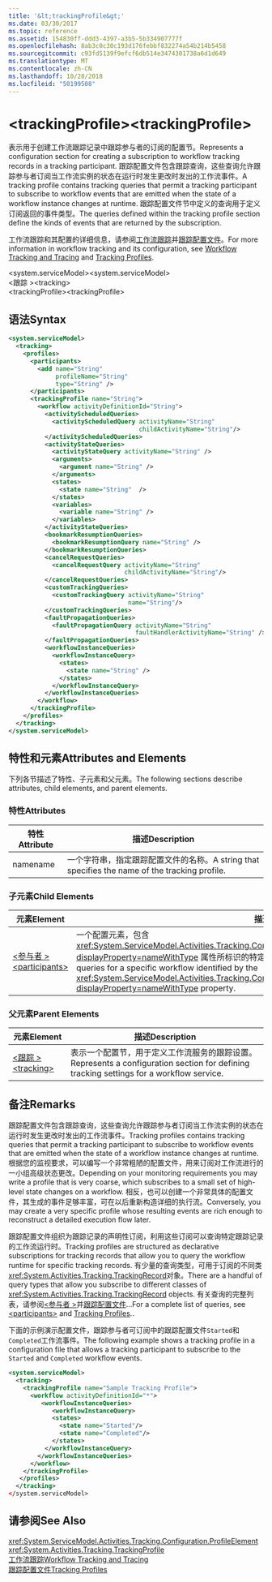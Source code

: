 ```yaml
---
title: '&lt;trackingProfile&gt;'
ms.date: 03/30/2017
ms.topic: reference
ms.assetid: 154830ff-ddd3-4397-a3b5-5b334907777f
ms.openlocfilehash: 8ab3c0c30c193d176febbf832274a54b214b5458
ms.sourcegitcommit: c93fd5139f9efcf6db514e3474301738a6d1d649
ms.translationtype: MT
ms.contentlocale: zh-CN
ms.lasthandoff: 10/28/2018
ms.locfileid: "50199508"
---
```

# <a name="lttrackingprofilegt"></a><span data-ttu-id="3be23-102">&lt;trackingProfile&gt;</span><span class="sxs-lookup"><span data-stu-id="3be23-102">&lt;trackingProfile&gt;</span></span>
<span data-ttu-id="3be23-103">表示用于创建工作流跟踪记录中跟踪参与者的订阅的配置节。</span><span class="sxs-lookup"><span data-stu-id="3be23-103">Represents a configuration section for creating a subscription to workflow tracking records in a tracking participant.</span></span> <span data-ttu-id="3be23-104">跟踪配置文件包含跟踪查询，这些查询允许跟踪参与者订阅当工作流实例的状态在运行时发生更改时发出的工作流事件。</span><span class="sxs-lookup"><span data-stu-id="3be23-104">A tracking profile contains tracking queries that permit a tracking participant to subscribe to workflow events that are emitted when the state of a workflow instance changes at runtime.</span></span> <span data-ttu-id="3be23-105">跟踪配置文件节中定义的查询用于定义订阅返回的事件类型。</span><span class="sxs-lookup"><span data-stu-id="3be23-105">The queries defined within the tracking profile section define the kinds of events that are returned by the subscription.</span></span>  
  
 <span data-ttu-id="3be23-106">工作流跟踪和其配置的详细信息，请参阅[工作流跟踪](../../../../../docs/framework/windows-workflow-foundation/workflow-tracking-and-tracing.md)并[跟踪配置文件](../../../../../docs/framework/windows-workflow-foundation/tracking-profiles.md)。</span><span class="sxs-lookup"><span data-stu-id="3be23-106">For more information in workflow tracking and its configuration, see [Workflow Tracking and Tracing](../../../../../docs/framework/windows-workflow-foundation/workflow-tracking-and-tracing.md) and [Tracking Profiles](../../../../../docs/framework/windows-workflow-foundation/tracking-profiles.md).</span></span>  
  
<span data-ttu-id="3be23-107">\<system.serviceModel></span><span class="sxs-lookup"><span data-stu-id="3be23-107">\<system.serviceModel></span></span>  
<span data-ttu-id="3be23-108">\<跟踪 ></span><span class="sxs-lookup"><span data-stu-id="3be23-108">\<tracking></span></span>  
<span data-ttu-id="3be23-109">\<trackingProfile></span><span class="sxs-lookup"><span data-stu-id="3be23-109">\<trackingProfile></span></span>  
  
## <a name="syntax"></a><span data-ttu-id="3be23-110">语法</span><span class="sxs-lookup"><span data-stu-id="3be23-110">Syntax</span></span>  
  
```xml  
<system.serviceModel>
  <tracking>
    <profiles>
      <participants>
        <add name="String" 
             profileName="String" 
             type="String" />
      </participants>
      <trackingProfile name="String">
        <workflow activityDefinitionId="String">
          <activityScheduledQueries>
            <activityScheduledQuery activityName="String" 
                                    childActivityName="String"/>
          </activityScheduledQueries>
          <activityStateQueries>
            <activityStateQuery activityName="String" />
            <arguments>
              <argument name="String" />
            </arguments>
            <states>
              <state name="String"  />
            </states>
            <variables>
              <variable name="String" />
            </variables>
          </activityStateQueries>
          <bookmarkResumptionQueries>
            <bookmarkResumptionQuery name="String" />
          </bookmarkResumptionQueries>
          <cancelRequestQueries>
            <cancelRequestQuery activityName="String" 
                                childActivityName="String"/>
          </cancelRequestQueries>
          <customTrackingQueries>
            <customTrackingQuery activityName="String" 
                                 name="String"/>
          </customTrackingQueries>
          <faultPropagationQueries>
            <faultPropagationQuery activityName="String" 
                                   faultHandlerActivityName="String" />
          </faultPropagationQueries>
          <workflowInstanceQueries>
            <workflowInstanceQuery>
              <states>
                <state name="String" />
              </states>
            </workflowInstanceQuery>
          </workflowInstanceQueries>
        </workflow>
      </trackingProfile>
    </profiles>
  </tracking>
</system.serviceModel>  
```  
  
## <a name="attributes-and-elements"></a><span data-ttu-id="3be23-111">特性和元素</span><span class="sxs-lookup"><span data-stu-id="3be23-111">Attributes and Elements</span></span>  
 <span data-ttu-id="3be23-112">下列各节描述了特性、子元素和父元素。</span><span class="sxs-lookup"><span data-stu-id="3be23-112">The following sections describe attributes, child elements, and parent elements.</span></span>  
  
### <a name="attributes"></a><span data-ttu-id="3be23-113">特性</span><span class="sxs-lookup"><span data-stu-id="3be23-113">Attributes</span></span>  
  
|<span data-ttu-id="3be23-114">特性</span><span class="sxs-lookup"><span data-stu-id="3be23-114">Attribute</span></span>|<span data-ttu-id="3be23-115">描述</span><span class="sxs-lookup"><span data-stu-id="3be23-115">Description</span></span>|  
|---------------|-----------------|  
|<span data-ttu-id="3be23-116">name</span><span class="sxs-lookup"><span data-stu-id="3be23-116">name</span></span>|<span data-ttu-id="3be23-117">一个字符串，指定跟踪配置文件的名称。</span><span class="sxs-lookup"><span data-stu-id="3be23-117">A string that specifies the name of the tracking profile.</span></span>|  
  
### <a name="child-elements"></a><span data-ttu-id="3be23-118">子元素</span><span class="sxs-lookup"><span data-stu-id="3be23-118">Child Elements</span></span>  
  
|<span data-ttu-id="3be23-119">元素</span><span class="sxs-lookup"><span data-stu-id="3be23-119">Element</span></span>|<span data-ttu-id="3be23-120">描述</span><span class="sxs-lookup"><span data-stu-id="3be23-120">Description</span></span>|  
|-------------|-----------------|  
|[<span data-ttu-id="3be23-121">\<参与者 ></span><span class="sxs-lookup"><span data-stu-id="3be23-121">\<participants></span></span>](../../../../../docs/framework/configure-apps/file-schema/windows-workflow-foundation/participants.md)|<span data-ttu-id="3be23-122">一个配置元素，包含 <xref:System.ServiceModel.Activities.Tracking.Configuration.ProfileWorkflowElement.ActivityDefinitionId%2A?displayProperty=nameWithType> 属性所标识的特定工作流的所有查询。</span><span class="sxs-lookup"><span data-stu-id="3be23-122">A configuration element that contains all queries for a specific workflow identified by the <xref:System.ServiceModel.Activities.Tracking.Configuration.ProfileWorkflowElement.ActivityDefinitionId%2A?displayProperty=nameWithType> property.</span></span>|  
  
### <a name="parent-elements"></a><span data-ttu-id="3be23-123">父元素</span><span class="sxs-lookup"><span data-stu-id="3be23-123">Parent Elements</span></span>  
  
|<span data-ttu-id="3be23-124">元素</span><span class="sxs-lookup"><span data-stu-id="3be23-124">Element</span></span>|<span data-ttu-id="3be23-125">描述</span><span class="sxs-lookup"><span data-stu-id="3be23-125">Description</span></span>|  
|-------------|-----------------|  
|[<span data-ttu-id="3be23-126">\<跟踪 ></span><span class="sxs-lookup"><span data-stu-id="3be23-126">\<tracking></span></span>](../../../../../docs/framework/configure-apps/file-schema/windows-workflow-foundation/tracking.md)|<span data-ttu-id="3be23-127">表示一个配置节，用于定义工作流服务的跟踪设置。</span><span class="sxs-lookup"><span data-stu-id="3be23-127">Represents a configuration section for defining tracking settings for a workflow service.</span></span>|  
  
## <a name="remarks"></a><span data-ttu-id="3be23-128">备注</span><span class="sxs-lookup"><span data-stu-id="3be23-128">Remarks</span></span>  
 <span data-ttu-id="3be23-129">跟踪配置文件包含跟踪查询，这些查询允许跟踪参与者订阅当工作流实例的状态在运行时发生更改时发出的工作流事件。</span><span class="sxs-lookup"><span data-stu-id="3be23-129">Tracking profiles contains tracking queries that permit a tracking participant to subscribe to workflow events that are emitted when the state of a workflow instance changes at runtime.</span></span> <span data-ttu-id="3be23-130">根据您的监视要求，可以编写一个非常粗陋的配置文件，用来订阅对工作流进行的一小组高级状态更改。</span><span class="sxs-lookup"><span data-stu-id="3be23-130">Depending on your monitoring requirements you may write a profile that is very coarse, which subscribes to a small set of high-level state changes on a workflow.</span></span> <span data-ttu-id="3be23-131">相反，也可以创建一个非常具体的配置文件，其生成的事件足够丰富，可在以后重新构造详细的执行流。</span><span class="sxs-lookup"><span data-stu-id="3be23-131">Conversely, you may create a very specific profile whose resulting events are rich enough to reconstruct a detailed execution flow later.</span></span>  
  
 <span data-ttu-id="3be23-132">跟踪配置文件组织为跟踪记录的声明性订阅，利用这些订阅可以查询特定跟踪记录的工作流运行时。</span><span class="sxs-lookup"><span data-stu-id="3be23-132">Tracking profiles are structured as declarative subscriptions for tracking records that allow you to query the workflow runtime for specific tracking records.</span></span> <span data-ttu-id="3be23-133">有少量的查询类型，可用于订阅的不同类<xref:System.Activities.Tracking.TrackingRecord>对象。</span><span class="sxs-lookup"><span data-stu-id="3be23-133">There are a handful of query types that allow you subscribe to different classes of <xref:System.Activities.Tracking.TrackingRecord> objects.</span></span> <span data-ttu-id="3be23-134">有关查询的完整列表，请参阅[\<参与者 >](../../../../../docs/framework/configure-apps/file-schema/windows-workflow-foundation/participants.md)并[跟踪配置文件](../../../../../docs/framework/windows-workflow-foundation/tracking-profiles.md)...</span><span class="sxs-lookup"><span data-stu-id="3be23-134">For a complete list of queries, see [\<participants>](../../../../../docs/framework/configure-apps/file-schema/windows-workflow-foundation/participants.md) and [Tracking Profiles](../../../../../docs/framework/windows-workflow-foundation/tracking-profiles.md)..</span></span>  
  
 <span data-ttu-id="3be23-135">下面的示例演示配置文件，跟踪参与者可订阅中的跟踪配置文件`Started`和`Completed`工作流事件。</span><span class="sxs-lookup"><span data-stu-id="3be23-135">The following example shows a tracking profile in a configuration file that allows a tracking participant to subscribe to the `Started` and `Completed` workflow events.</span></span>  
  
```xml  
<system.serviceModel>  
  <tracking>    
    <trackingProfile name="Sample Tracking Profile">  
      <workflow activityDefinitionId="*">  
         <workflowInstanceQueries>  
            <workflowInstanceQuery>  
            <states>  
              <state name="Started"/>  
              <state name="Completed"/>  
            </states>  
          </workflowInstanceQuery>  
        </workflowInstanceQueries>  
      </workflow>  
    </trackingProfile>          
   </profiles>  
  </tracking>  
</system.serviceModel>  
```  
  
## <a name="see-also"></a><span data-ttu-id="3be23-136">请参阅</span><span class="sxs-lookup"><span data-stu-id="3be23-136">See Also</span></span>  
 <xref:System.ServiceModel.Activities.Tracking.Configuration.ProfileElement>  
 <xref:System.Activities.Tracking.TrackingProfile>  
 [<span data-ttu-id="3be23-137">工作流跟踪</span><span class="sxs-lookup"><span data-stu-id="3be23-137">Workflow Tracking and Tracing</span></span>](../../../../../docs/framework/windows-workflow-foundation/workflow-tracking-and-tracing.md)  
 [<span data-ttu-id="3be23-138">跟踪配置文件</span><span class="sxs-lookup"><span data-stu-id="3be23-138">Tracking Profiles</span></span>](../../../../../docs/framework/windows-workflow-foundation/tracking-profiles.md)
